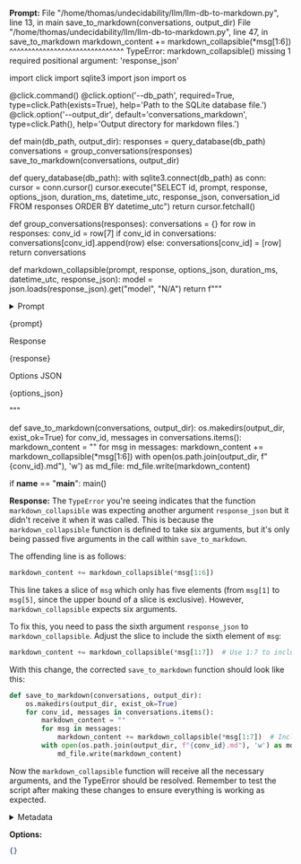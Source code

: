 **Prompt:**
  File "/home/thomas/undecidability/llm/llm-db-to-markdown.py", line 13, in main
    save_to_markdown(conversations, output_dir)
  File "/home/thomas/undecidability/llm/llm-db-to-markdown.py", line 47, in save_to_markdown
    markdown_content += markdown_collapsible(*msg[1:6])
                        ^^^^^^^^^^^^^^^^^^^^^^^^^^^^^^^
TypeError: markdown_collapsible() missing 1 required positional argument: 'response_json'

import click
import sqlite3
import json
import os

@click.command()
@click.option('--db_path', required=True, type=click.Path(exists=True), help='Path to the SQLite database file.')
@click.option('--output_dir', default='conversations_markdown', type=click.Path(), help='Output directory for markdown files.')

def main(db_path, output_dir):
    responses = query_database(db_path)
    conversations = group_conversations(responses)
    save_to_markdown(conversations, output_dir)

def query_database(db_path):
    with sqlite3.connect(db_path) as conn:
        cursor = conn.cursor()
        cursor.execute("SELECT id, prompt, response, options_json, duration_ms, datetime_utc, response_json, conversation_id FROM responses ORDER BY datetime_utc")
        return cursor.fetchall()

def group_conversations(responses):
    conversations = {}
    for row in responses:
        conv_id = row[7]
        if conv_id in conversations:
            conversations[conv_id].append(row)
        else:
            conversations[conv_id] = [row]
    return conversations

def markdown_collapsible(prompt, response, options_json, duration_ms, datetime_utc, response_json):
    model = json.loads(response_json).get("model", "N/A")
    return f"""
<details>
<summary>Prompt

{prompt}

Response

{response}

Options JSON

{options_json}</summary>
Duration (ms): {duration_ms}
Datetime (UTC): {datetime_utc}
Model: {model}
</details>
"""

def save_to_markdown(conversations, output_dir):
    os.makedirs(output_dir, exist_ok=True)
    for conv_id, messages in conversations.items():
        markdown_content = ""
        for msg in messages:
            markdown_content += markdown_collapsible(*msg[1:6])
        with open(os.path.join(output_dir, f"{conv_id}.md"), 'w') as md_file:
            md_file.write(markdown_content)

if __name__ == "__main__":
    main()

**Response:**
The `TypeError` you're seeing indicates that the function `markdown_collapsible` was expecting another argument `response_json` but it didn't receive it when it was called. This is because the `markdown_collapsible` function is defined to take six arguments, but it's only being passed five arguments in the call within `save_to_markdown`.

The offending line is as follows:

```python
markdown_content += markdown_collapsible(*msg[1:6])
```

This line takes a slice of `msg` which only has five elements (from `msg[1]` to `msg[5]`, since the upper bound of a slice is exclusive). However, `markdown_collapsible` expects six arguments.

To fix this, you need to pass the sixth argument `response_json` to `markdown_collapsible`. Adjust the slice to include the sixth element of `msg`:

```python
markdown_content += markdown_collapsible(*msg[1:7])  # Use 1:7 to include the 6th element
```

With this change, the corrected `save_to_markdown` function should look like this:

```python
def save_to_markdown(conversations, output_dir):
    os.makedirs(output_dir, exist_ok=True)
    for conv_id, messages in conversations.items():
        markdown_content = ""
        for msg in messages:
            markdown_content += markdown_collapsible(*msg[1:7])  # Include the correct slice
        with open(os.path.join(output_dir, f"{conv_id}.md"), 'w') as md_file:
            md_file.write(markdown_content)
```

Now the `markdown_collapsible` function will receive all the necessary arguments, and the TypeError should be resolved. Remember to test the script after making these changes to ensure everything is working as expected.

<details><summary>Metadata</summary>

- Duration: 14996 ms
- Datetime: 2024-01-14T14:54:58.265043
- Model: gpt-4-1106-preview

</details>

**Options:**
```json
{}
```

